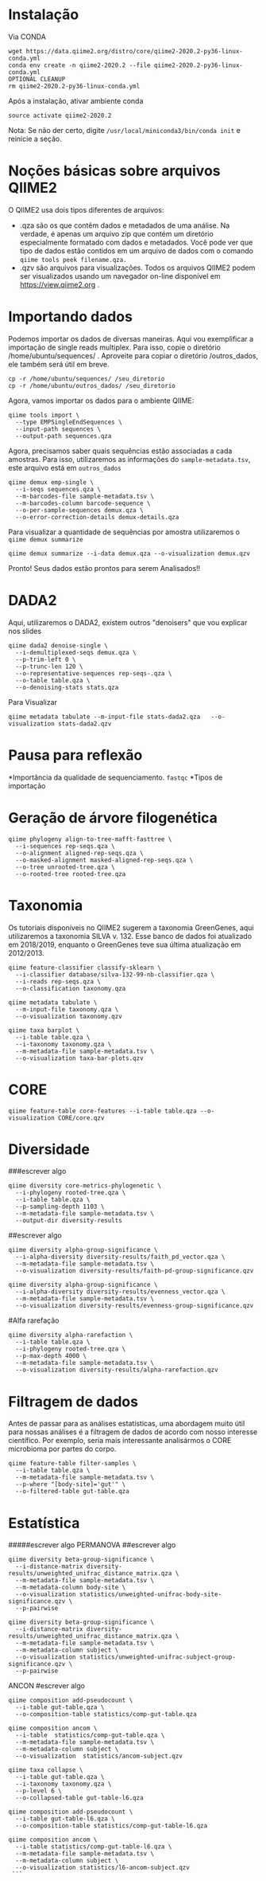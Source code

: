 # Instalação

Via CONDA

```
wget https://data.qiime2.org/distro/core/qiime2-2020.2-py36-linux-conda.yml
conda env create -n qiime2-2020.2 --file qiime2-2020.2-py36-linux-conda.yml
OPTIONAL CLEANUP
rm qiime2-2020.2-py36-linux-conda.yml
```

Após a instalação, ativar ambiente conda

```
source activate qiime2-2020.2
```
Nota: Se não der certo, digite `/usr/local/miniconda3/bin/conda init` e reinicie a seção. 

# Noções básicas sobre arquivos QIIME2

O QIIME2 usa dois tipos diferentes de arquivos:
- .qza são os que contêm dados e metadados de uma análise. Na verdade, é apenas um arquivo zip que contém um diretório especialmente formatado com dados e metadados. Você pode ver que tipo de dados estão contidos em um arquivo de dados com o comando `qiime tools peek filename.qza.`
- .qzv são arquivos para visualizações. Todos os arquivos QIIME2 podem ser visualizados usando um navegador on-line disponível em https://view.qiime2.org .

# Importando dados
Podemos importar os dados de diversas maneiras. Aqui vou exemplificar a importação de single reads multiplex. Para isso, copie o diretório /home/ubuntu/sequences/ .  Aproveite para copiar o diretório /outros_dados, ele também será útil em breve. 

```
cp -r /home/ubuntu/sequences/ /seu_diretorio
cp -r /home/ubuntu/outros_dados/ /seu_diretorio
```

Agora, vamos importar os dados para o ambiente QIIME:
 
```
qiime tools import \
  --type EMPSingleEndSequences \
  --input-path sequences \
  --output-path sequences.qza
```
Agora, precisamos saber quais sequências estão associadas a cada amostras.  Para isso, utilizaremos as informações do `sample-metadata.tsv`, este arquivo está em `outros_dados`

```
qiime demux emp-single \
  --i-seqs sequences.qza \
  --m-barcodes-file sample-metadata.tsv \
  --m-barcodes-column barcode-sequence \
  --o-per-sample-sequences demux.qza \
  --o-error-correction-details demux-details.qza
```

Para visualizar a quantidade de sequências por amostra utilizaremos o `qiime demux summarize`
 
```
qiime demux summarize --i-data demux.qza --o-visualization demux.qzv
```

Pronto! Seus dados estão prontos para serem Analisados!!


# DADA2
Aqui, utilizaremos o DADA2, existem outros "denoisers" que vou explicar nos slides

```
qiime dada2 denoise-single \
  --i-demultiplexed-seqs demux.qza \
  --p-trim-left 0 \
  --p-trunc-len 120 \
  --o-representative-sequences rep-seqs-.qza \
  --o-table table.qza \
  --o-denoising-stats stats.qza
````

Para Visualizar
```
qiime metadata tabulate --m-input-file stats-dada2.qza   --o-visualization stats-dada2.qzv
```

# Pausa para reflexão
*Importância da qualidade de sequenciamento. `fastqc`
*Tipos de importação

# Geração de árvore filogenética
```
qiime phylogeny align-to-tree-mafft-fasttree \
  --i-sequences rep-seqs.qza \
  --o-alignment aligned-rep-seqs.qza \
  --o-masked-alignment masked-aligned-rep-seqs.qza \
  --o-tree unrooted-tree.qza \
  --o-rooted-tree rooted-tree.qza
```

# Taxonomia
Os tutoriais disponíveis no QIIME2 sugerem a taxonomia GreenGenes, aqui utilizaremos a taxonomia SILVA v. 132. Esse banco de dados foi atualizado em 2018/2019, enquanto o GreenGenes teve sua última atualização em 2012/2013.

```
qiime feature-classifier classify-sklearn \
  --i-classifier database/silva-132-99-nb-classifier.qza \
  --i-reads rep-seqs.qza \
  --o-classification taxonomy.qza

qiime metadata tabulate \
  --m-input-file taxonomy.qza \
  --o-visualization taxonomy.qzv

qiime taxa barplot \
  --i-table table.qza \
  --i-taxonomy taxonomy.qza \
  --m-metadata-file sample-metadata.tsv \
  --o-visualization taxa-bar-plots.qzv
```

# CORE
```
qiime feature-table core-features --i-table table.qza --o-visualization CORE/core.qzv
```

# Diversidade
###escrever algo
```
qiime diversity core-metrics-phylogenetic \
  --i-phylogeny rooted-tree.qza \
  --i-table table.qza \
  --p-sampling-depth 1103 \
  --m-metadata-file sample-metadata.tsv \
  --output-dir diversity-results

```

##escrever algo

```
qiime diversity alpha-group-significance \
  --i-alpha-diversity diversity-results/faith_pd_vector.qza \
  --m-metadata-file sample-metadata.tsv \
  --o-visualization diversity-results/faith-pd-group-significance.qzv

qiime diversity alpha-group-significance \
  --i-alpha-diversity diversity-results/evenness_vector.qza \
  --m-metadata-file sample-metadata.tsv \
  --o-visualization diversity-results/evenness-group-significance.qzv
```

#Alfa rarefação
```
qiime diversity alpha-rarefaction \
  --i-table table.qza \
  --i-phylogeny rooted-tree.qza \
  --p-max-depth 4000 \
  --m-metadata-file sample-metadata.tsv \
  --o-visualization diversity-results/alpha-rarefaction.qzv
```

# Filtragem de dados
Antes de passar para as análises estatísticas, uma abordagem muito útil para nossas análises é a filtragem de dados de acordo com nosso interesse científico.
Por exemplo, seria mais interessante analisármos o CORE microbioma por partes do corpo. 

```
qiime feature-table filter-samples \
  --i-table table.qza \
  --m-metadata-file sample-metadata.tsv \
  --p-where "[body-site]='gut'" \
  --o-filtered-table gut-table.qza
````

# Estatística
#####escrever algo
PERMANOVA
##escrever algo
```
qiime diversity beta-group-significance \
  --i-distance-matrix diversity-results/unweighted_unifrac_distance_matrix.qza \
  --m-metadata-file sample-metadata.tsv \
  --m-metadata-column body-site \
  --o-visualization statistics/unweighted-unifrac-body-site-significance.qzv \
  --p-pairwise

qiime diversity beta-group-significance \
  --i-distance-matrix diversity-results/unweighted_unifrac_distance_matrix.qza \
  --m-metadata-file sample-metadata.tsv \
  --m-metadata-column subject \
  --o-visualization statistics/unweighted-unifrac-subject-group-significance.qzv \
  --p-pairwise
```

ANCON
#escrever algo
````
qiime composition add-pseudocount \
  --i-table gut-table.qza \
  --o-composition-table statistics/comp-gut-table.qza

qiime composition ancom \
  --i-table  statistics/comp-gut-table.qza \
  --m-metadata-file sample-metadata.tsv \
  --m-metadata-column subject \
  --o-visualization  statistics/ancom-subject.qzv

qiime taxa collapse \
  --i-table gut-table.qza \
  --i-taxonomy taxonomy.qza \
  --p-level 6 \
  --o-collapsed-table gut-table-l6.qza

qiime composition add-pseudocount \
  --i-table gut-table-l6.qza \
  --o-composition-table statistics/comp-gut-table-l6.qza

qiime composition ancom \
  --i-table statistics/comp-gut-table-l6.qza \
  --m-metadata-file sample-metadata.tsv \
  --m-metadata-column subject \
  --o-visualization statistics/l6-ancom-subject.qzv
 ``` 
